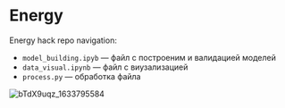 # Energy
Energy hack repo navigation:
* `model_building.ipyb` — файл с построеним и валидацией моделей
* `data_visual.ipynb` — файл с виузализацией
* `process.py` — обработка файла 


![bTdX9uqz_1633795584](https://user-images.githubusercontent.com/54220741/136666386-c06c45fe-26b6-4aa4-9efa-1e41c4491543.png)

